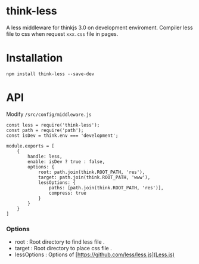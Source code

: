 # think-less
A less middleware for thinkjs 3.0 on development enviroment.
Compiler less file to css when request `xxx.css` file in pages.

# Installation
```
npm install think-less --save-dev
```

# API

Modify `/src/config/middleware.js` 

```
const less = require('think-less');
const path = require('path');
const isDev = think.env === 'development';

module.exports = [
    {
        handle: less,
        enable: isDev ? true : false,
        options: {
            root: path.join(think.ROOT_PATH, 'res'),
            target: path.join(think.ROOT_PATH, 'www'),
            lessOptions: {
                paths: [path.join(think.ROOT_PATH, 'res')],
                compress: true
            }
        }
    }
]
```

### Options 

- root : Root directory to find less file .
- target : Root directory to place css file .
- lessOptions : Options of [https://github.com/less/less.js](Less.js)